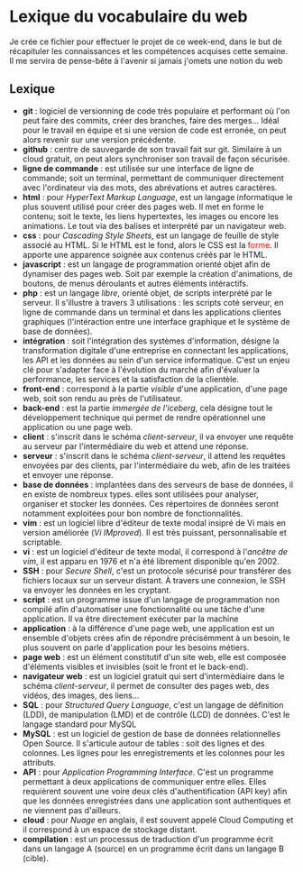 # Lexique du vocabulaire du web

Je crée ce fichier pour effectuer le projet de ce week-end, dans le but de récapituler les connaissances et les compétences acquises cette semaine. Il me servira de pense-bête à l'avenir si jamais j'omets une notion du web

## Lexique

- **git** : logiciel de versionning de code très populaire et performant où l'on peut faire des commits, créer des branches, faire des merges... Idéal pour le travail en équipe et si une version de code est erronée, on peut alors revenir sur une version précédente.
- **github** : centre de sauvegarde de son travail fait sur git. Similaire à un cloud gratuit, on peut alors synchroniser son travail de façon sécurisée. 
- **ligne de commande** : est utilisée sur une interface de ligne de commande; soit un terminal, permettant de communiquer directement avec l'ordinateur via des mots, des abrévations et autres caractères. 
- **html** : pour *HyperText Markup Language*, est un langage informatique le plus souvent utilisé pour créer des pages web. Il met en forme le contenu; soit le texte, les liens hypertextes, les images ou encore les animations. Le tout via des balises et interprété par un navigateur web. 
- **css** : pour *Cascading Style Sheets*, est un langage de feuille de style associé au HTML. Si le HTML est le fond, alors le CSS est la <span style="color:red">forme</span>. Il apporte une apparence soignée aux contenus créés par le HTML. 
- **javascript** : est un langage de programmation orienté objet afin de dynamiser des pages web. Soit par exemple la création d'animations, de boutons, de menus déroulants et autres éléments intéractifs. 
- **php** : est un langage *libre*, orienté objet, de scripts interprété par le serveur. Il s'illustre à travers 3 utilisations : les scripts coté serveur, en ligne de commande dans un terminal et dans les applications clientes graphiques (l'intéraction entre une interface graphique et le système de base de données). 
- **intégration** : soit l'intégration des systèmes d'information, désigne la transformation digitale d'une entreprise en connectant les applications, les API et les données au sein d'un service informatique. C'est un enjeu clé pour s'adapter face à l'évolution du marché afin d'évaluer la performance, les services et la satisfaction de la clientèle. 
- **front-end** : correspond à la partie *visible* d'une application, d'une page web, soit son rendu au près de l'utilisateur.
- **back-end** : est la partie *immergée de l'iceberg*, cela désigne tout le développement technique qui permet de rendre opérationnel une application ou une page web.
- **client** : s'inscrit dans le schéma *client-serveur*, il va envoyer une requête au serveur par l'intermédiaire du web et attend une réponse. 
- **serveur** : s'inscrit dans le schéma *client-serveur*, il attend les requêtes envoyées par des clients, par l'intermédiaire du web, afin de les traitées et envoyer une réponse.
- **base de données** : implantées dans des serveurs de base de données, il en existe de nombreux types. elles sont utilisées pour analyser, organiser et stocker les données. Ces répertoires de données seront notamment exploitées pour bon nombre de fonctionnalités.  
- **vim** : est un logiciel libre d'éditeur de texte modal insipré de Vi mais en version améliorée (*Vi IMproved*). Il est très puissant, personnalisable et scriptable. 
- **vi** : est un logiciel d'éditeur de texte modal, il correspond à l'*ancêtre de vim*, il est apparu en 1976 et n'a été librement disponible qu'en 2002.
- **SSH** : pour *Secure Shell*, c'est un protocole sécurisé pour transférer des fichiers locaux sur un serveur distant. À travers une connexion, le SSH va envoyer les données en les cryptant.
- **script** : est un programme issue d'un langage de programmation non compilé afin d'automatiser une fonctionnalité ou une tâche d'une application. Il va être directement exécuter par la machine
- **application** : à la différence d'une page web, une application est un ensemble d'objets crées afin de répondre précisémment à un besoin, le plus souvent on parle d'application pour les besoins métiers.
- **page web** : est un élément constitutif d'un site web, elle est composée d'éléments visibles et invisibles (soit le front et le back-end).
- **navigateur web** : est un logiciel gratuit qui sert d'intermédiaire dans le schéma *client-serveur*, il permet de consulter des pages web, des vidéos, des images, des liens...
- **SQL** : pour *Structured Query Language*, c'est un langage de définition (LDD), de manipulation (LMD) et de contrôle (LCD) de données. C'est le langage standard pour MySQL 
- **MySQL** : est un logiciel de gestion de base de données relationnelles Open Source. Il s'articule autour de tables : soit des lignes et des colonnes. Les lignes pour les enregistrements et les colonnes pour les attributs.
- **API** : pour *Application Programming Interface*. C'est un programme permettant à deux applications de communiquer entre elles. Elles requièrent souvent une voire deux clés d'authentification (API key) afin que les données enregistrées dans une application sont authentiques et ne viennent pas d'ailleurs.
- **cloud** : pour *Nuage* en anglais, il est souvent appelé Cloud Computing et il correspond à un espace de stockage distant.
- **compilation** : est un processus de traduction d'un programme écrit dans un langage A (source) en un programme écrit dans un langage B (cible).
